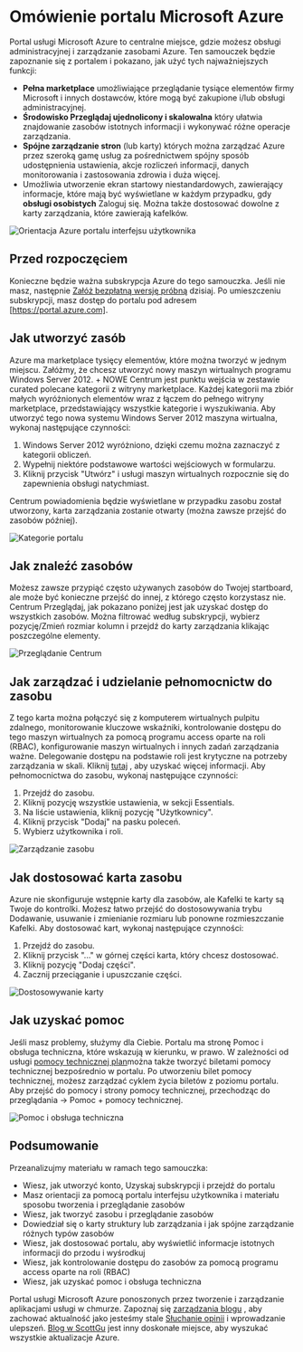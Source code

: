 <properties
    pageTitle="Omówienie portalu Microsoft Azure"
    description="Dowiedz się, jak korzystać z portalu Microsoft Azure."
    services=""
    documentationCenter=""
    authors="davidwrede"
    manager="dwrede"
    editor="jimbe"/>

<tags
    ms.service="na"
    ms.workload="na"
    ms.tgt_pltfrm="na"
    ms.devlang="na"
    ms.topic="hero-article"
    ms.date="12/16/2015"
    ms.author="dwrede"/>

# <a name="microsoft-azure-portal-overview"></a>Omówienie portalu Microsoft Azure

Portal usługi Microsoft Azure to centralne miejsce, gdzie możesz obsługi administracyjnej i zarządzanie zasobami Azure.  Ten samouczek będzie zapoznanie się z portalem i pokazano, jak użyć tych najważniejszych funkcji:
- **Pełna marketplace** umożliwiające przeglądanie tysiące elementów firmy Microsoft i innych dostawców, które mogą być zakupione i/lub obsługi administracyjnej.
- **Środowisko Przeglądaj ujednolicony i skalowalna** który ułatwia znajdowanie zasobów istotnych informacji i wykonywać różne operacje zarządzania.
- **Spójne zarządzanie stron** (lub karty) których można zarządzać Azure przez szeroką gamę usług za pośrednictwem spójny sposób udostępnienia ustawienia, akcje rozliczeń informacji, danych monitorowania i zastosowania zdrowia i duża więcej.
- Umożliwia utworzenie ekran startowy niestandardowych, zawierający informacje, które mają być wyświetlane w każdym przypadku, gdy **obsługi osobistych** Zaloguj się.  Można także dostosować dowolne z karty zarządzania, które zawierają kafelków.

 ![Orientacja Azure portalu interfejsu użytkownika][UIOrientation]

## <a name="before-you-get-started"></a>Przed rozpoczęciem

Konieczne będzie ważna subskrypcja Azure do tego samouczka.  Jeśli nie masz, następnie [Załóż bezpłatną wersję próbną](https://azure.microsoft.com/pricing/free-trial/) dzisiaj.  Po umieszczeniu subskrypcji, masz dostęp do portalu pod adresem [https://portal.azure.com].

## <a name="how-to-create-a-resource"></a>Jak utworzyć zasób

Azure ma marketplace tysięcy elementów, które można tworzyć w jednym miejscu.  Załóżmy, że chcesz utworzyć nowy maszyn wirtualnych programu Windows Server 2012.  + NOWE Centrum jest punktu wejścia w zestawie curated polecane kategorii z witryny marketplace.  Każdej kategorii ma zbiór małych wyróżnionych elementów wraz z łączem do pełnego witryny marketplace, przedstawiający wszystkie kategorie i wyszukiwania. Aby utworzyć tego nowa systemu Windows Server 2012 maszyna wirtualna, wykonaj następujące czynności:  

1.  Windows Server 2012 wyróżniono, dzięki czemu można zaznaczyć z kategorii obliczeń.  
2.  Wypełnij niektóre podstawowe wartości wejściowych w formularzu.
3.  Kliknij przycisk "Utwórz" i usługi maszyn wirtualnych rozpocznie się do zapewnienia obsługi natychmiast.

Centrum powiadomienia będzie wyświetlane w przypadku zasobu został utworzony, karta zarządzania zostanie otwarty (można zawsze przejść do zasobów później).

![Kategorie portalu][PortalCategories]


## <a name="how-to-find-your-resources"></a>Jak znaleźć zasobów

Możesz zawsze przypiąć często używanych zasobów do Twojej startboard, ale może być konieczne przejść do innej, z którego często korzystasz nie.  Centrum Przeglądaj, jak pokazano poniżej jest jak uzyskać dostęp do wszystkich zasobów.  Można filtrować według subskrypcji, wybierz pozycję/Zmień rozmiar kolumn i przejdź do karty zarządzania klikając poszczególne elementy.

![Przeglądanie Centrum][BrowseHub]

## <a name="how-to-manage-and-delegate-access-to-a-resource"></a>Jak zarządzać i udzielanie pełnomocnictw do zasobu

Z tego karta można połączyć się z komputerem wirtualnych pulpitu zdalnego, monitorowanie kluczowe wskaźniki, kontrolowanie dostępu do tego maszyn wirtualnych za pomocą programu access oparte na roli (RBAC), konfigurowanie maszyn wirtualnych i innych zadań zarządzania ważne.  Delegowanie dostępu na podstawie roli jest krytyczne na potrzeby zarządzania w skali.  Kliknij [tutaj](./active-directory/role-based-access-control-configure.md) , aby uzyskać więcej informacji. Aby pełnomocnictwa do zasobu, wykonaj następujące czynności:

1.  Przejdź do zasobu.
2.  Kliknij pozycję wszystkie ustawienia, w sekcji Essentials.
3.  Na liście ustawienia, kliknij pozycję "Użytkownicy".
4.  Kliknij przycisk "Dodaj" na pasku poleceń.
5.  Wybierz użytkownika i roli.

![Zarządzanie zasobu][ManageResource]

## <a name="how-to-customize-a-resource-blade"></a>Jak dostosować karta zasobu

Azure nie skonfiguruje wstępnie karty dla zasobów, ale Kafelki te karty są Twoje do kontrolki.  Możesz łatwo przejść do dostosowywania trybu Dodawanie, usuwanie i zmienianie rozmiaru lub ponowne rozmieszczanie Kafelki. Aby dostosować kart, wykonaj następujące czynności:

1.  Przejdź do zasobu.
2.  Kliknij przycisk "..." w górnej części karta, który chcesz dostosować.
3.  Kliknij pozycję "Dodaj części".
4.  Zacznij przeciąganie i upuszczanie części.  

![Dostosowywanie karty][CustomizeBlades]

## <a name="how-to-get-help"></a>Jak uzyskać pomoc

Jeśli masz problemy, służymy dla Ciebie.  Portalu ma stronę Pomoc i obsługa techniczna, które wskazują w kierunku, w prawo.  W zależności od usługi [pomocy technicznej plan](https://azure.microsoft.com/support/plans/)można także tworzyć biletami pomocy technicznej bezpośrednio w portalu.  Po utworzeniu bilet pomocy technicznej, możesz zarządzać cyklem życia biletów z poziomu portalu. Aby przejść do pomocy i strony pomocy technicznej, przechodząc do przeglądania -> Pomoc + pomocy technicznej.  

![Pomoc i obsługa techniczna][HelpSupport]

## <a name="summary"></a>Podsumowanie

Przeanalizujmy materiału w ramach tego samouczka:
- Wiesz, jak utworzyć konto, Uzyskaj subskrypcji i przejdź do portalu
- Masz orientacji za pomocą portalu interfejsu użytkownika i materiału sposobu tworzenia i przeglądanie zasobów
- Wiesz, jak tworzyć zasobu i przeglądanie zasobów
- Dowiedział się o karty struktury lub zarządzania i jak spójne zarządzanie różnych typów zasobów
- Wiesz, jak dostosować portalu, aby wyświetlić informacje istotnych informacji do przodu i wyśrodkuj
- Wiesz, jak kontrolowanie dostępu do zasobów za pomocą programu access oparte na roli (RBAC)
- Wiesz, jak uzyskać pomoc i obsługa techniczna

Portal usługi Microsoft Azure ponoszonych przez tworzenie i zarządzanie aplikacjami usługi w chmurze.  Zapoznaj się [zarządzania blogu](https://azure.microsoft.com/blog/topics/management/) , aby zachować aktualność jako jesteśmy stale [Słuchanie opinii](https://feedback.azure.com/forums/223579-azure-preview-portal/) i wprowadzanie ulepszeń.  [Blog w ScottGu](http://weblogs.asp.net/scottgu) jest inny doskonałe miejsce, aby wyszukać wszystkie aktualizacje Azure.

[UIOrientation]: ./media/azure-portal-how-to-use/azure_portal_1.png
[PortalCategories]: ./media/azure-portal-how-to-use/azure_portal_2.png
[BrowseHub]: ./media/azure-portal-how-to-use/azure_portal_3.png
[ManageResource]: ./media/azure-portal-how-to-use/azure_portal_4.png
[CustomizeBlades]: ./media/azure-portal-how-to-use/azure_portal_5.png
[HelpSupport]: ./media/azure-portal-how-to-use/azure_portal_6.png
